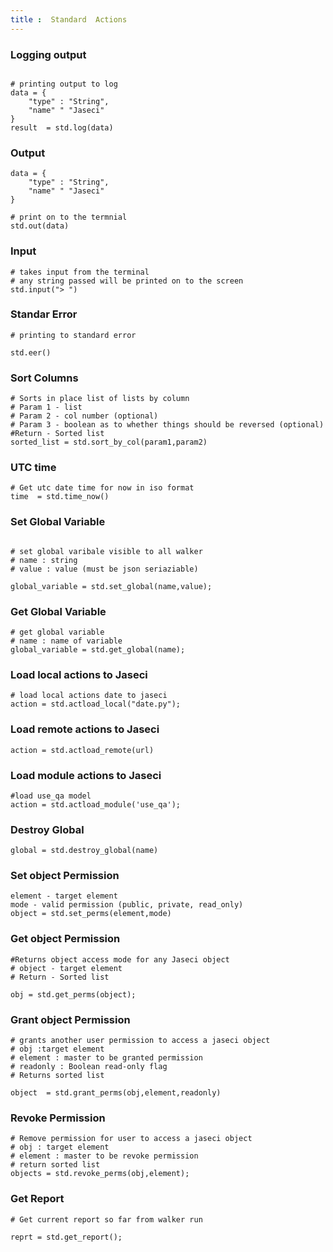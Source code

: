 ```yaml
---
title :  Standard  Actions
---
```

### Logging output
```jac

# printing output to log
data = {
    "type" : "String",
    "name" " "Jaseci"
}
result  = std.log(data)

```
### Output
```jac
data = {
    "type" : "String",
    "name" " "Jaseci"
}

# print on to the termnial
std.out(data)

```
### Input
```jac
# takes input from the terminal
# any string passed will be printed on to the screen
std.input("> ")
```
### Standar Error
```jac
# printing to standard error

std.eer()

```
### Sort Columns
```jac
# Sorts in place list of lists by column
# Param 1 - list
# Param 2 - col number (optional)
# Param 3 - boolean as to whether things should be reversed (optional)
#Return - Sorted list
sorted_list = std.sort_by_col(param1,param2)

```
### UTC time
```jac
# Get utc date time for now in iso format
time  = std.time_now()

```
### Set Global Variable
```jac

# set global varibale visible to all walker
# name : string
# value : value (must be json seriaziable)

global_variable = std.set_global(name,value);

```
### Get Global Variable
```jac
# get global variable
# name : name of variable
global_variable = std.get_global(name);

```
### Load local actions to Jaseci
```jac
# load local actions date to jaseci
action = std.actload_local("date.py");

```

### Load remote actions to Jaseci
```jac
action = std.actload_remote(url)

```
### Load module actions to Jaseci
```jac
#load use_qa model
action = std.actload_module('use_qa');
```
### Destroy Global
```jac
global = std.destroy_global(name)
```

### Set object Permission
```jac
element - target element
mode - valid permission (public, private, read_only)
object = std.set_perms(element,mode)
```

### Get object Permission

```jac
#Returns object access mode for any Jaseci object
# object - target element
# Return - Sorted list

obj = std.get_perms(object);
```

###  Grant object Permission

```jac
# grants another user permission to access a jaseci object
# obj :target element
# element : master to be granted permission
# readonly : Boolean read-only flag
# Returns sorted list

object  = std.grant_perms(obj,element,readonly)
```
### Revoke Permission
```jac
# Remove permission for user to access a jaseci object
# obj : target element
# element : master to be revoke permission
# return sorted list
objects = std.revoke_perms(obj,element);
```

### Get Report
```jac
# Get current report so far from walker run

reprt = std.get_report();

```
